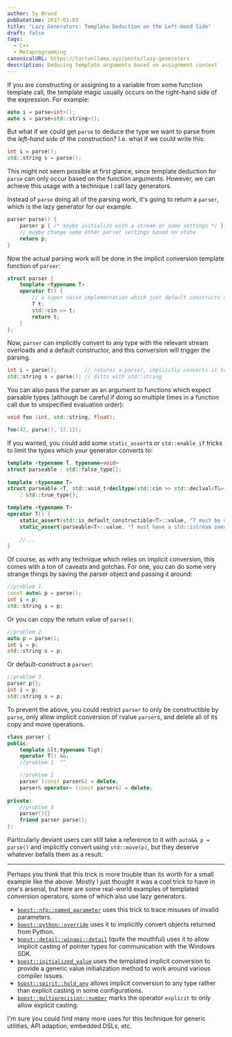 ```yaml
---
author: Sy Brand
pubDatetime: 2017-01-03
title: "Lazy Generators: Template Deduction on the Left-Hand Side"
draft: false
tags:
  - C++
  - Metaprogramming
canonicalURL: https://tartanllama.xyz/posts/lazy-generators
description: Deducing template arguments based on assignment context
---
```


If you are constructing or assigning to a variable from some function template call, the template magic usually occurs on the right-hand side of the expression. For example:

```cpp
auto i = parse<int>();
auto s = parse<std::string>();
```

But what if we could get `parse` to deduce the type we want to parse from the *left-hand side* of the construction? I.e. what if we could write this:

```cpp
int i = parse();
std::string s = parse();
```

This might not seem possible at first glance, since template deduction for `parse` can only occur based on the function arguments. However, we can achieve this usage with a technique I call lazy generators.

Instead of `parse` doing all of the parsing work, it's going to return a `parser`, which is the lazy generator for our example.

```cpp
parser parse() {
    parser p { /* maybe initialize with a stream or some settings */ };
    // maybe change some other parser settings based on state
    return p;
}
```

Now the actual parsing work will be done in the implicit conversion template function of `parser`:

```cpp
struct parser {
    template <typename T>
    operator T() {
        // a super naive implementation which just default constructs and reads from std::cin
        T t;
        std::cin >> t;
        return t;
    }
};
```

Now, `parser` can implicitly convert to any type with the relevant stream overloads and a default constructor, and this conversion will trigger the parsing.

```cpp
int i = parse();         // returns a parser, implicitly converts it to int
std::string s = parse(); // ditto with std::string
```

You can also pass the parser as an argument to functions which expect parsable types (although be careful if doing so multiple times in a function call due to unspecified evaluation order):

```cpp
void foo (int, std::string, float);

foo(42, parse(), 12.12);
```

If you wanted, you could add some `static_assert`s or `std::enable_if` tricks to limit the types which your generator converts to:

```cpp
template <typename T, typename=void>
struct parseable : std::false_type{};
    
template <typename T>
struct parseable <T, std::void_t<decltype(std::cin >> std::declval<T&>())>> 
    : std::true_type{};

template <typename T>
operator T() {
    static_assert(std::is_default_constructible<T>::value, "T must be default constructible");
    static_assert(parseable<T>::value, "T must have a std::istream overload");
        
    //...
}
```

Of course, as with any technique which relies on implicit conversion, this comes with a ton of caveats and gotchas. For one, you can do some very strange things by saving the parser object and passing it around:

```cpp
//problem 1
const auto& p = parse();
int i = p;
std::string s = p;
```

Or you can copy the return value of `parse()`:

```cpp
//problem 2
auto p = parse();
int i = p;
std::string s = p;
```


Or default-construct a `parser`:

```cpp
//problem 3
parser p{};
int i = p;
std::string s = p;
```

To prevent the above, you could restrict `parser` to only be constructible by `parse`, only allow implicit conversion of rvalue `parser`s, and delete all of its copy and move operations.

```cpp
class parser {
public:
    template &lt;typename T&gt;
    operator T() &&;
    //problem 1  ^^

    //problem 2
    parser (const parser&) = delete; 
    parser& operator= (const parser&) = delete;
    
private:
    //problem 3
    parser(){}
    friend parser parse();
};
```

Particularly deviant users can still take a reference to it with `auto&& p = parse()` and implicitly convert using `std::move(p)`, but they deserve whatever befalls them as a result.

----------------------------

Perhaps you think that this trick is more trouble than its worth for a small example like the above. Mostly I just thought it was a cool trick to have in one's arsenal, but here are some real-world examples of templated conversion operators, some of which also use lazy generators.

* [`boost::nfp::named_parameter`](http://www.boost.org/doc/libs/1_62_0/libs/test/doc/html/header/boost/test/utils/named_params_hpp.html) uses this trick to trace misuses of invalid parameters.
* [`boost::python::override`](http://www.boost.org/doc/libs/1_50_0/libs/python/doc/v2/wrapper.html) uses it to implicitly convert objects returned from Python.
* [`boost::detail::winapi::detail`](http://www.boost.org/doc/libs/master/boost/detail/winapi/detail/cast_ptr.hpp) (quite the mouthful) uses it to allow implicit casting of pointer types for communication with the Windows SDK.
* [`boost::initialized_value`](http://www.boost.org/doc/libs/1_55_0/libs/utility/value_init.htm) uses the templated implicit conversion to provide a generic value initialization method to work around various compiler issues.
* [`boost::spirit::hold_any`](http://www.boost.org/doc/libs/1_51_0/boost/spirit/home/support/detail/hold_any.hpp) allows implicit conversion to any type rather than explicit casting in some configurations.
* [`boost::multiprecision::number`](http://www.boost.org/doc/libs/1_61_0/libs/multiprecision/doc/html/boost_multiprecision/ref/number.html) marks the operator `explicit` to only allow explicit casting.

I'm sure you could find many more uses for this technique for generic utilities, API adaption, embedded DSLs, etc.



